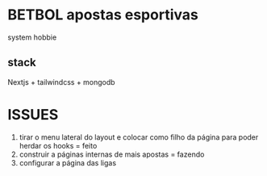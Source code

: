 # BETBOL apostas esportivas

system hobbie

## stack
Nextjs + tailwindcss + mongodb

# ISSUES
1. tirar o menu lateral do layout e colocar como filho da página para poder herdar os hooks = feito
2. construir a páginas internas de mais apostas = fazendo
3. configurar a página das ligas